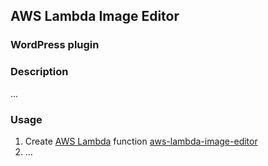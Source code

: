 ## AWS Lambda Image Editor
### WordPress plugin

### Description
...

### Usage
1. Create [AWS Lambda](https://aws.amazon.com/ru/lambda/details/) function [aws-lambda-image-editor](https://github.com/shtrihstr/aws-lambda-image-editor)
2. ...